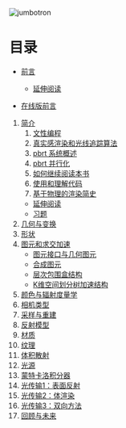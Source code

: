 ![jumbotron](https://www.pbr-book.org/3ed-2018/openers/measure-one180.jpg)
# 目录
* [前言]()
    * [延伸阅读]()

* [在线版前言]()

1.  [简介]()
    1. [文性编程]()
    2. [真实感渲染和光线追踪算法](Introduction/Photorealistic_Rendering_and_the_Ray-Tracing_Algorithm.md)
    3. [pbrt 系统概述]()
    4. [pbrt 并行化]()
    5. [如何继续阅读本书]()
    6. [使用和理解代码]()
    7. [基于物理的渲染简史](Introduction/A_Brief_History_of_Physically_Based_Rendering.md)
    * [延伸阅读]()
    * [习题]()
2.  [几何与变换]()
3.  [形状]()
4.  [图元和求交加速]()
    * [图元接口与几何图元]()
    * [合成图元]()
    * [层次包围盒结构](Primitives_and_Intersection_Acceleration/Bounding_Volume_Hierarchies.md)
    * [K维空间划分树加速结构]()
5.  [颜色与辐射度量学]()
6.  [相机类型]()
7.  [采样与重建]()
8.  [反射模型]()
9.  [材质]()
10. [纹理]()
11. [体积散射]()
12. [光源]()
13. [蒙特卡洛积分器]()
14. [光传输1：表面反射]()
15. [光传输2：体渲染]()
16. [光传输3：双向方法]()
17. [回顾与未来]()
